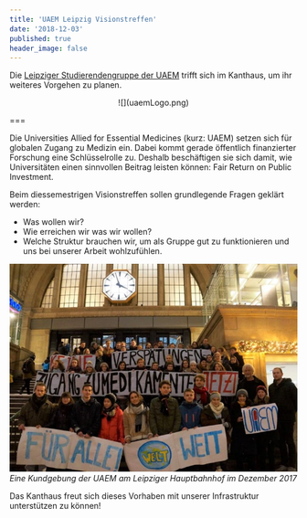 ```yaml
---
title: 'UAEM Leipzig Visionstreffen'
date: '2018-12-03'
published: true
header_image: false
---
```


Die [Leipziger Studierendengruppe der UAEM](https://sturamed-leipzig.de/partner/uaem-leipzig/) trifft sich im Kanthaus, um ihr weiteres Vorgehen zu planen.

<div markdown="1" style="text-align:center;">
![](uaemLogo.png)
</div>

===

Die Universities Allied for Essential Medicines (kurz: UAEM) setzen sich für globalen Zugang zu Medizin ein. Dabei kommt gerade öffentlich finanzierter Forschung eine Schlüsselrolle zu. Deshalb beschäftigen sie sich damit, wie Universitäten einen sinnvollen Beitrag leisten können: Fair Return on Public Investment.

Beim diessemestrigen Visionstreffen sollen grundlegende Fragen geklärt werden:
- Was wollen wir?
- Wie erreichen wir was wir wollen?
- Welche Struktur brauchen wir, um als Gruppe gut zu funktionieren und uns bei unserer Arbeit wohlzufühlen.

![](uaemPeople.jpg)<br>
_Eine Kundgebung der UAEM am Leipziger Hauptbahnhof im Dezember 2017_

Das Kanthaus freut sich dieses Vorhaben mit unserer Infrastruktur unterstützen zu können!
